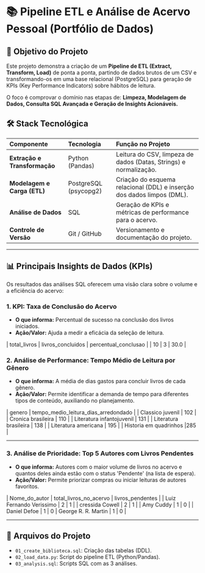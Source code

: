 # 📚 Pipeline ETL e Análise de Acervo Pessoal (Portfólio de Dados)

## 🎯 Objetivo do Projeto

Este projeto demonstra a criação de um **Pipeline de ETL (Extract, Transform, Load)** de ponta a ponta, partindo de dados brutos de um CSV e transformando-os em uma base relacional (PostgreSQL) para geração de KPIs (Key Performance Indicators) sobre hábitos de leitura.

O foco é comprovar o domínio nas etapas de: **Limpeza, Modelagem de Dados, Consulta SQL Avançada e Geração de Insights Acionáveis.**

## 🛠️ Stack Tecnológica

| Componente | Tecnologia | Função no Projeto |
| :--- | :--- | :--- |
| **Extração e Transformação** | Python (Pandas) | Leitura do CSV, limpeza de dados (Datas, Strings) e normalização. |
| **Modelagem e Carga (ETL)** | PostgreSQL (psycopg2) | Criação do esquema relacional (DDL) e inserção dos dados limpos (DML). |
| **Análise de Dados** | SQL | Geração de KPIs e métricas de performance para o acervo. |
| **Controle de Versão** | Git / GitHub | Versionamento e documentação do projeto. |

---

## 📊 Principais Insights de Dados (KPIs)

Os resultados das análises SQL oferecem uma visão clara sobre o volume e a eficiência do acervo:

### 1. KPI: Taxa de Conclusão do Acervo

* **O que informa:** Percentual de sucesso na conclusão dos livros iniciados.
* **Ação/Valor:** Ajuda a medir a eficácia da seleção de leitura.

| total_livros | livros_concluidos | percentual_conclusao |
| 10 | 3 | 30.0 |   

### 2. Análise de Performance: Tempo Médio de Leitura por Gênero

* **O que informa:** A média de dias gastos para concluir livros de cada gênero.
* **Ação/Valor:** Permite identificar a demanda de tempo para diferentes tipos de conteúdo, auxiliando no planejamento.

| genero | tempo_medio_leitura_dias_arredondado |
| Classico juvenil | 102 |
| Cronica brasileira | 110 |
| Literatura infantojuvenil | 131 |
| Literatura brasileira | 138 |
| Literatura americana | 195 |
| Historia em quadrinhos |285 |

---

### 3. Análise de Prioridade: Top 5 Autores com Livros Pendentes

* **O que informa:** Autores com o maior volume de livros no acervo e quantos deles ainda estão com o status 'Pendente' (na lista de espera).
* **Ação/Valor:** Permite priorizar compras ou iniciar leituras de autores favoritos.

| Nome_do_autor | total_livros_no_acervo | livros_pendentes |
| Luiz Fernando Verissimo | 2 | 1 |
| cressida Cowell | 2 | 1 |
| Amy Cuddy | 1 | 0 |
| Daniel Defoe | 1 | 0 |
George R. R. Martin | 1 | 0 |

---

## 📂 Arquivos do Projeto

- `01_create_biblioteca.sql`: Criação das tabelas (DDL).
- `02_load_data.py`: Script do pipeline ETL (Python/Pandas).
- `03_analysis.sql`: Scripts SQL com as 3 análises.